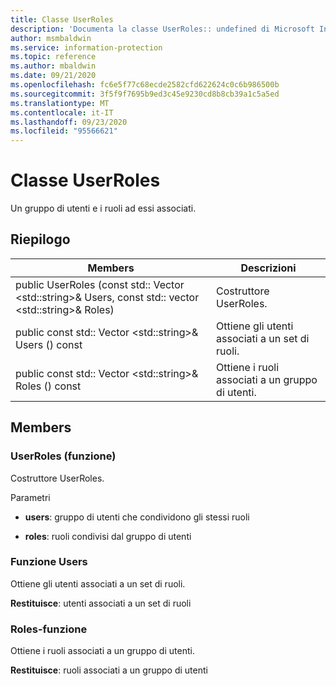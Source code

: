 ```yaml
---
title: Classe UserRoles
description: 'Documenta la classe UserRoles:: undefined di Microsoft Information Protection (MIP) SDK.'
author: msmbaldwin
ms.service: information-protection
ms.topic: reference
ms.author: mbaldwin
ms.date: 09/21/2020
ms.openlocfilehash: fc6e5f77c68ecde2582cfd622624c0c6b986500b
ms.sourcegitcommit: 3f5f9f7695b9ed3c45e9230cd8b8cb39a1c5a5ed
ms.translationtype: MT
ms.contentlocale: it-IT
ms.lasthandoff: 09/23/2020
ms.locfileid: "95566621"
---
```

# <a name="class-userroles"></a>Classe UserRoles 
Un gruppo di utenti e i ruoli ad essi associati.
  
## <a name="summary"></a>Riepilogo
 Members                        | Descrizioni                                
--------------------------------|---------------------------------------------
public UserRoles (const std:: Vector \<std::string\>& Users, const std:: vector \<std::string\>& Roles)  |  Costruttore UserRoles.
public const std:: Vector \<std::string\>& Users () const  |  Ottiene gli utenti associati a un set di ruoli.
public const std:: Vector \<std::string\>& Roles () const  |  Ottiene i ruoli associati a un gruppo di utenti.
  
## <a name="members"></a>Members
  
### <a name="userroles-function"></a>UserRoles (funzione)
Costruttore UserRoles.

Parametri  
* **users**: gruppo di utenti che condividono gli stessi ruoli 


* **roles**: ruoli condivisi dal gruppo di utenti


  
### <a name="users-function"></a>Funzione Users
Ottiene gli utenti associati a un set di ruoli.

  
**Restituisce**: utenti associati a un set di ruoli
  
### <a name="roles-function"></a>Roles-funzione
Ottiene i ruoli associati a un gruppo di utenti.

  
**Restituisce**: ruoli associati a un gruppo di utenti